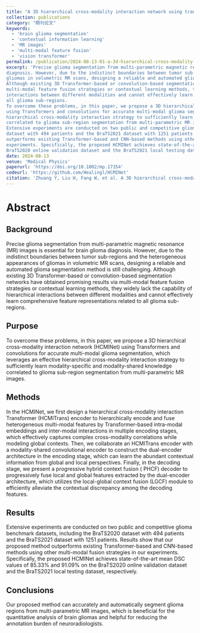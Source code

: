 ```yaml
---
title: "A 3D hierarchical cross-modality interaction network using transformers and convolutions for brain glioma segmentation in MR images"
collection: publications
category: "期刊论文"
keywords:
  - 'brain glioma segmentation'
  - 'contextual information learning'
  - 'MR images'
  - 'multi-modal feature fusion'
  - 'vision transformer'
permalink: /publication/2024-08-13-01-a-3d-hierarchical-cross-modality-interaction-network-using-transformers-and-convolutions-for-brain-glioma-segmentation-in-mr-images
excerpt: 'Precise glioma segmentation from multi-parametric magnetic resonance (MR) images is essential for brain glioma
diagnosis. However, due to the indistinct boundaries between tumor sub-regions and the heterogeneous appearances of
gliomas in volumetric MR scans, designing a reliable and automated glioma segmentation method is still challenging.
Although existing 3D Transformer-based or convolution-based segmentation networks have obtained promising results via
multi-modal feature fusion strategies or contextual learning methods, they widely lack the capability of hierarchical
interactions between different modalities and cannot effectively learn comprehensive feature representations related to
all glioma sub-regions.
To overcome these problems, in this paper, we propose a 3D hierarchical cross-modality interaction network (HCMINet)
using Transformers and convolutions for accurate multi-modal glioma segmentation, which leverages an effective
hierarchical cross-modality interaction strategy to sufficiently learn modality-specific and modality-shared knowledge
correlated to glioma sub-region segmentation from multi-parametric MR images.
Extensive experiments are conducted on two public and competitive glioma benchmark datasets, including the BraTS2020
dataset with 494 patients and the BraTS2021 dataset with 1251 patients. Results show that our proposed method
outperforms existing Transformer-based and CNN-based methods using other multi-modal fusion strategies in our
experiments. Specifically, the proposed HCMINet achieves state-of-the-art mean DSC values of 85.33% and 91.09% on the
BraTS2020 online validation dataset and the BraTS2021 local testing dataset, respectively.'
date: 2024-08-13
venue: 'Medical Physics'
paperurl: 'https://doi.org/10.1002/mp.17354'
codeurl: 'https://github.com/Healingl/HCMINet'
citation: 'Zhuang Y, Liu H, Fang W, et al. A 3D hierarchical cross‐modality interaction network using transformers and convolutions for brain glioma segmentation in MR images[J]. Medical Physics, 2024, 51(11): 8371-8389.'
---
```


# Abstract

## Background

Precise glioma segmentation from multi-parametric magnetic resonance (MR) images is essential for brain glioma
diagnosis. However, due to the indistinct boundaries between tumor sub-regions and the heterogeneous appearances of
gliomas in volumetric MR scans, designing a reliable and automated glioma segmentation method is still challenging.
Although existing 3D Transformer-based or convolution-based segmentation networks have obtained promising results via
multi-modal feature fusion strategies or contextual learning methods, they widely lack the capability of hierarchical
interactions between different modalities and cannot effectively learn comprehensive feature representations related to
all glioma sub-regions.

## Purpose

To overcome these problems, in this paper, we propose a 3D hierarchical cross-modality interaction network (HCMINet)
using Transformers and convolutions for accurate multi-modal glioma segmentation, which leverages an effective
hierarchical cross-modality interaction strategy to sufficiently learn modality-specific and modality-shared knowledge
correlated to glioma sub-region segmentation from multi-parametric MR images.

## Methods

In the HCMINet, we first design a hierarchical cross-modality interaction Transformer (HCMITrans) encoder to
hierarchically encode and fuse heterogeneous multi-modal features by Transformer-based intra-modal embeddings and
inter-modal interactions in multiple encoding stages, which effectively captures complex cross-modality correlations
while modeling global contexts. Then, we collaborate an HCMITrans encoder with a modality-shared convolutional encoder
to construct the dual-encoder architecture in the encoding stage, which can learn the abundant contextual information
from global and local perspectives. Finally, in the decoding stage, we present a progressive hybrid context fusion (
PHCF) decoder to progressively fuse local and global features extracted by the dual-encoder architecture, which utilizes
the local-global context fusion (LGCF) module to efficiently alleviate the contextual discrepancy among the decoding
features.

## Results

Extensive experiments are conducted on two public and competitive glioma benchmark datasets, including the BraTS2020
dataset with 494 patients and the BraTS2021 dataset with 1251 patients. Results show that our proposed method
outperforms existing Transformer-based and CNN-based methods using other multi-modal fusion strategies in our
experiments. Specifically, the proposed HCMINet achieves state-of-the-art mean DSC values of 85.33% and 91.09% on the
BraTS2020 online validation dataset and the BraTS2021 local testing dataset, respectively.

## Conclusions

Our proposed method can accurately and automatically segment glioma regions from multi-parametric MR images, which is
beneficial for the quantitative analysis of brain gliomas and helpful for reducing the annotation burden of
neuroradiologists.

